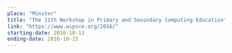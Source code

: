 ```yaml
---
place: "Münster"
title: "The 11th Workshop in Primary and Secondary Computing Education"
link: "https://www.wipsce.org/2016/"
starting-date: 2016-10-13
ending-date: 2016-10-15
---
```

